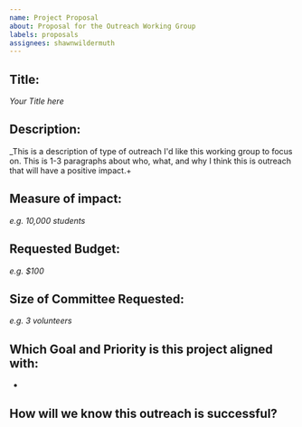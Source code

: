 ```yaml
---
name: Project Proposal
about: Proposal for the Outreach Working Group
labels: proposals
assignees: shawnwildermuth
---
```


## Title: 
_Your Title here_

## Description:
_This is a description of type of outreach I'd like this working group to focus on. This is 1-3 paragraphs about who, what, and why I think this is outreach that will have a positive impact.+
 
## Measure of impact:
_e.g. 10,000 students_

## Requested Budget:
_e.g. $100_

## Size of Committee Requested:
_e.g. 3 volunteers_

## Which Goal and Priority is this project aligned with:
- 

## How will we know this outreach is successful?

